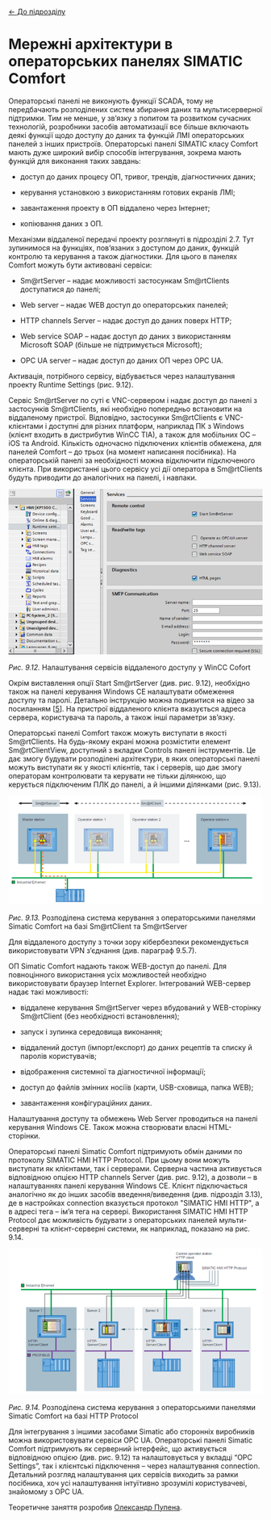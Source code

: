 [<- До підрозділу](README.md)

# Мережні архітектури в операторських панелях SIMATIC Comfort

Операторські панелі не виконують функції SCADA, тому не передбачають розподілених систем збирання даних та мультисерверної підтримки. Тим не менше, у зв’язку з попитом та розвитком сучасних технологій, розробники засобів автоматизації все більше включають деякі функції щодо доступу до даних та функцій ЛМІ операторських панелей з інших пристроїв. Операторські панелі SIMATIC класу Comfort мають дуже широкий вибір способів інтегрування, зокрема мають функцій для виконання  таких завдань:

- доступ до даних процесу ОП, тривог, трендів, діагностичних даних;

- керування установкою з використанням готових екранів ЛМІ;

- завантаження проекту в ОП віддалено через Інтернет;

- копіювання даних з ОП.

Механізми віддаленої передачі проекту розглянуті в підрозділі 2.7. Тут зупинимося на функціях, пов’язаних з доступом до даних, функцій контролю та керування а також діагностики. Для цього в панелях Comfort можуть бути активовані сервіси:  

- Sm@rtServer – надає можливості застосункам Sm@rtClients доступатися до панелі; 

- Web server – надає WEB доступ до операторських панелей; 

- HTTP channels Server – надає доступ до даних поверх HTTP; 

- Web service SOAP – надає доступ до даних з використанням Microsoft SOAP (більше не підтримується Microsoft);

- OPC UA server – надає доступ до даних ОП через OPC UA.

Активація, потрібного сервісу, відбувається через налаштування проекту Runtime Settings (рис. 9.12). 

Сервіс Sm@rtServer по суті є VNC-сервером і надає доступ до панелі з застосунків Sm@rtClients, які необхідно попередньо встановити на віддаленому пристрої. Відповідно, застосунки Sm@rtClients є VNC-клієнтами і доступні для різних платформ, наприклад ПК з Windows (клієнт входить в дистрибутив WinCC TIA), а також для мобільних ОС – iOS та Android. Кількість одночасно підключених клієнтів обмежена, для панелей Comfort – до трьох (на момент написання посібника). На операторській панелі за необхідності можна відключити підключеного клієнта. При використанні цього сервісу усі дії оператора в Sm@rtClients будуть приводити до аналогічних на панелі, і навпаки. 

<a href="media9/9_12.png" target="_blank"><img src="media/9_12.png"/></a> 

*Рис. 9.12.* Налаштування сервісів віддаленого доступу у WinCC Cofort

Окрім виставлення опції Start Sm@rtServer (див. рис. 9.12), необхідно також на панелі керування Windows CE налаштувати обмеження доступу та паролі. Детально інструкцію можна подивитися на відео за посиланням [[5](https://www.youtube.com/watch?v=oIeaLk3jsDM)]. На    пристрої віддаленого клієнта вказується адреса сервера, користувача та пароль, а також інші параметри зв’язку. 

Операторські панелі Comfort також можуть виступати в якості Sm@rtClients. На будь-якому екрані можна розмістити елемент Sm@rtClientView, доступний з вкладки Controls панелі інструментів. Це дає змогу будувати розподілені архітектури, в яких операторські панелі можуть виступати як у якості клієнтів, так і серверів, що дає змогу операторам контролювати та керувати не тільки ділянкою, що керується підключеним ПЛК до панелі, а й іншими ділянками (рис. 9.13). 

<a href="media9/9_13.png" target="_blank"><img src="media/9_13.png"/></a> 

*Рис. 9.13.* Розподілена система керування з операторськими панелями Simatic Comfort 
 на базі Sm@rtClient та Sm@rtServer 

Для віддаленого доступу з точки зору кібербезпеки рекомендується використовувати VPN з’єднання (див. параграф 9.5.7). 

ОП Simatic Comfort надають також WEB-доступ до панелі. Для повноцінного використання усіх можливостей необхідно використовувати браузер Internet Explorer. Інтегрований WEB-сервер надає такі можливості:

- віддалене керування Sm@rtServer через вбудований у WEB-сторінку Sm@rtClient (без необхідності встановлення);

- запуск і зупинка середовища виконання;

- віддалений доступ (імпорт/експорт) до даних рецептів та списку й паролів користувачів;

- відображення системної та діагностичної інформації;

- доступ до файлів змінних носіїв (карти, USB-сховища, папка WEB);

- завантаження конфігураційних даних. 

Налаштування доступу та обмежень Web Server проводиться на панелі керування Windows CE. Також можна створювати власні HTML-сторінки. 

Операторські панелі Simatic Comfort підтримують обмін даними по протоколу SIMATIC HMI HTTP Protocol. При цьому вони можуть виступати як клієнтами, так і серверами. Серверна частина активується відповідною опцією HTTP channels Server (див. рис. 9.12), а дозволи – в налаштуваннях панелі керування Windows CE. Клієнт підключається аналогічно як до інших засобів введення/виведення (див. підрозділ 3.13), де в настройках connection вказується протокол "SIMATIC HMI HTTP", а в адресі тега – ім’я тега на сервері. Використання SIMATIC HMI HTTP Protocol дає можливість будувати з операторських панелей мульти-серверні та клієнт-серверні системи, як наприклад, показано на рис. 9.14.   

<a href="media9/9_14.png" target="_blank"><img src="media/9_14.png"/></a> 

*Рис. 9.14.* Розподілена система керування з операторськими панелями Simatic Comfort на базі HTTP Protocol

Для інтегрування з іншими засобами Simatic або сторонніх виробників можна використовувати сервіси OPC UA. Операторські панелі Simatic Comfort підтримують як серверний інтерфейс, що активується відповідною опцією (див. рис. 9.12) та налаштовується у вкладці “OPC Settings”, так і клієнтські підключення – через налаштування connection. Детальний розгляд налаштування цих сервісів виходить за рамки посібника, хоч усі налаштування інтуїтивно зрозумілі користувачеві, знайомому з OPC UA. 

Теоретичне заняття розробив [Олександр Пупена](https://github.com/pupenasan). 
